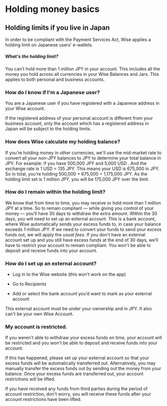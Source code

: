 # Holding money basics  
## Holding limits if you live in Japan  
In order to be compliant with the Payment Services Act, Wise applies a holding limit on Japanese users’ e-wallets. 

##### What's the holding limit?

You can’t hold more than 1 million JPY in your account. This includes all the money you hold across all currencies in your Wise Balances and Jars. This applies to both personal and business accounts. 

### **How do I know if I'm a Japanese user?**

You are a Japanese user if you have registered with a Japanese address in your Wise account. 

If the registered address of your personal account is different from your business account, only the account which has a registered address in Japan will be subject to the holding limits. 

### **How does Wise calculate my holding balance?**

If you’re holding money in other currencies, we'll use the mid-market rate to convert all your non-JPY balances to JPY to determine your total balance in JPY. For example: If you have 500,000 JPY and 5,000 USD . And the exchange rate is 1 USD = 135 JPY. This means your USD is 675,000 in JPY. So in total, you’re holding 500,000 + 675,000 = 1,175,000 JPY. As the holding limit set is 1 million JPY, you will be 175,000 JPY over the limit.

###  **How do I remain within the holding limit?**

We know that from time to time, you may receive or hold more than 1 million JPY at a time. So to remain compliant — while giving you control of your money — you’ll have 30 days to withdraw the extra amount. Within the 30 days, you will need to set up an external account. This is a bank account, where Wise automatically sends your excess funds to, in case your balance exceeds 1 million JPY. If we need to convert your funds to send your excess funds out, we will apply the _usual fees_. If you don't have an external account set up and you still have excess funds at the end of 30 days, we’ll have to restrict your account to remain compliant. You won't be able to deposit and receive funds into your account. 

### **How do I set up an external account?**

  * Log in to the Wise website (this won’t work on the app)

  * Go to Recipients 

  * Add or select the bank account you’d want to mark as your external account




This external account must be under your ownership and in JPY. It also can't be your own Wise Account.

###  **My account is restricted.**

If you weren't able to withdraw your excess funds on time, your account will be restricted and you won't be able to deposit and receive funds into your account. 

If this has happened, please set up your external account so that your excess funds will be automatically transferred out. Alternatively, you may manually transfer the excess funds out by sending out the money from your balance. Once your excess funds are transferred out, your account restrictions will be lifted.

If you have received any funds from third parties during the period of account restriction, don't worry, you will receive these funds after your account restrictions have been lifted.